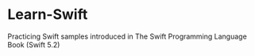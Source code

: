 # Learn-Swift
Practicing Swift samples introduced in The Swift Programming Language Book (Swift 5.2) 

